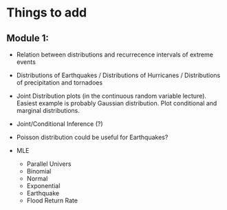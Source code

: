 # Things to add

## Module 1: 
- Relation between distributions and recurrecence intervals of extreme events
- Distributions of Earthquakes / Distributions of Hurricanes / Distributions of precipitation and tornadoes
- Joint Distribution plots (in the continuous random variable lecture). Easiest example is probably Gaussian distribution. Plot conditional and marginal distributions.
- Joint/Conditional Inference (?)
- Poisson distribution could be useful for Earthquakes?

- MLE
	- Parallel Univers
	- Binomial
	- Normal
	- Exponential
	- Earthquake
	- Flood Return Rate